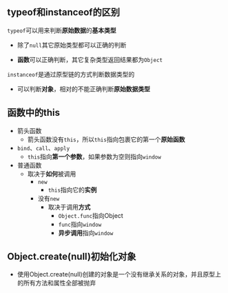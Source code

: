 ## typeof和instanceof的区别

`typeof`可以用来判断**原始数据**的**基本类型**

- 除了`null`其它原始类型都可以正确的判断

- **函数**可以正确判断，其它复杂类型返回结果都为`Object`

`instanceof`是通过原型链的方式判断数据类型的

- 可以判断**对象**，相对的不能正确判断**原始数据类型**

## 函数中的this

- 箭头函数
  - 箭头函数没有`this`，所以`this`指向包裹它的第一个**原始函数**
- `bind`、`call`、`apply`
  - `this`指向**第一个参数**，如果参数为空则指向`window`
- 普通函数
  - 取决于**如何**被调用
    - `new`
      - `this`指向它的**实例**
    - 没有`new`
      - 取决于调用**方式**
        - `Object.func`指向Object
        - `func`指向`window`
        - **异步调用**指向`window`

## Object.create(null)初始化对象

- 使用Object.create(null)创建的对象是一个没有继承关系的对象，并且原型上的所有方法和属性全部被抛弃